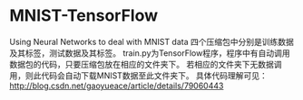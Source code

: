# MNIST-TensorFlow
Using Neural Networks to deal with MNIST data
四个压缩包中分别是训练数据及其标签，测试数据及其标签。
train.py为TensorFlow程序，程序中有自动调用数据包的代码，只要压缩包放在相应的文件夹下。
若相应的文件夹下无数据调用，则此代码会自动下载MNIST数据至此文件夹下。
具体代码理解可见：http://blog.csdn.net/gaoyueace/article/details/79060443
